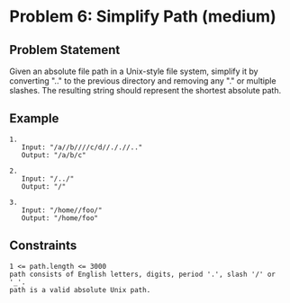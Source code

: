 # Problem 6: Simplify Path (medium)

## Problem Statement

Given an absolute file path in a Unix-style file system, simplify it by
converting ".." to the previous directory and removing any "." or multiple
slashes. The resulting string should represent the shortest absolute path.

## Example

```text
1.
   Input: "/a//b////c/d//././/.."
   Output: "/a/b/c"

2.
   Input: "/../"
   Output: "/"

3.
   Input: "/home//foo/"
   Output: "/home/foo"
```

## Constraints

```text
1 <= path.length <= 3000
path consists of English letters, digits, period '.', slash '/' or '_'.
path is a valid absolute Unix path.
```
